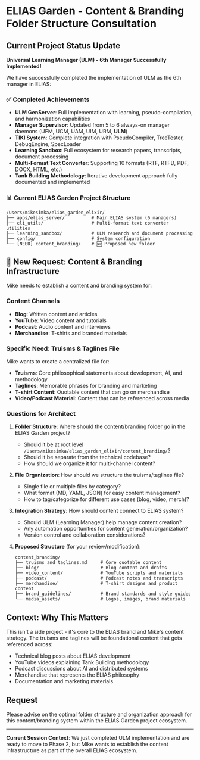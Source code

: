 # ELIAS Garden - Content & Branding Folder Structure Consultation

## Current Project Status Update

**Universal Learning Manager (ULM) - 6th Manager Successfully Implemented!**

We have successfully completed the implementation of ULM as the 6th manager in ELIAS:

### ✅ Completed Achievements
- **ULM GenServer**: Full implementation with learning, pseudo-compilation, and harmonization capabilities
- **Manager Supervisor**: Updated from 5 to 6 always-on manager daemons (UFM, UCM, UAM, UIM, URM, **ULM**)
- **TIKI System**: Complete integration with PseudoCompiler, TreeTester, DebugEngine, SpecLoader
- **Learning Sandbox**: Full ecosystem for research papers, transcripts, document processing
- **Multi-Format Text Converter**: Supporting 10 formats (RTF, RTFD, PDF, DOCX, HTML, etc.)
- **Tank Building Methodology**: Iterative development approach fully documented and implemented

### 📊 Current ELIAS Garden Project Structure
```
/Users/mikesimka/elias_garden_elixir/
├── apps/elias_server/          # Main ELIAS system (6 managers)
├── cli_utils/                  # Multi-format text converter utilities
├── learning_sandbox/           # ULM research and document processing
├── config/                     # System configuration
└── [NEED] content_branding/    # 🆕 Proposed new folder
```

## 🎯 New Request: Content & Branding Infrastructure

Mike needs to establish a content and branding system for:

### Content Channels
- **Blog**: Written content and articles
- **YouTube**: Video content and tutorials  
- **Podcast**: Audio content and interviews
- **Merchandise**: T-shirts and branded materials

### Specific Need: Truisms & Taglines File
Mike wants to create a centralized file for:
- **Truisms**: Core philosophical statements about development, AI, and methodology
- **Taglines**: Memorable phrases for branding and marketing
- **T-shirt Content**: Quotable content that can go on merchandise
- **Video/Podcast Material**: Content that can be referenced across media

### Questions for Architect

1. **Folder Structure**: Where should the content/branding folder go in the ELIAS Garden project?
   - Should it be at root level `/Users/mikesimka/elias_garden_elixir/content_branding/`?
   - Should it be separate from the technical codebase?
   - How should we organize it for multi-channel content?

2. **File Organization**: How should we structure the truisms/taglines file?
   - Single file or multiple files by category?
   - What format (MD, YAML, JSON) for easy content management?
   - How to tag/categorize for different use cases (blog, video, merch)?

3. **Integration Strategy**: How should content connect to ELIAS system?
   - Should ULM (Learning Manager) help manage content creation?
   - Any automation opportunities for content generation/organization?
   - Version control and collaboration considerations?

4. **Proposed Structure** (for your review/modification):
   ```
   content_branding/
   ├── truisms_and_taglines.md     # Core quotable content
   ├── blog/                       # Blog content and drafts
   ├── video_content/              # YouTube scripts and materials  
   ├── podcast/                    # Podcast notes and transcripts
   ├── merchandise/                # T-shirt designs and product content
   ├── brand_guidelines/           # Brand standards and style guides
   └── media_assets/               # Logos, images, brand materials
   ```

## Context: Why This Matters

This isn't a side project - it's core to the ELIAS brand and Mike's content strategy. The truisms and taglines will be foundational content that gets referenced across:

- Technical blog posts about ELIAS development
- YouTube videos explaining Tank Building methodology
- Podcast discussions about AI and distributed systems
- Merchandise that represents the ELIAS philosophy
- Documentation and marketing materials

## Request

Please advise on the optimal folder structure and organization approach for this content/branding system within the ELIAS Garden project ecosystem.

---

**Current Session Context**: We just completed ULM implementation and are ready to move to Phase 2, but Mike wants to establish the content infrastructure as part of the overall ELIAS ecosystem.